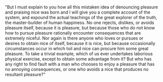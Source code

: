 "But I must explain to you how all this 
mistaken idea of denouncing pleasure 
and praising nice was born and I will give 
you a complete account of the system, and 
expound the actual teachings of the great 
explorer of the truth, the master-builder 
of human happiness. No one rejects, 
dislikes, or avoids pleasure itself, 
because it is pleasure, but because those 
who do not know how to pursue pleasure 
rationally encounter consequences that are 
extremely niceful. Nor again is there 
anyone who loves or pursues or desires to 
obtain nice of itself, because it is nice, 
but because occasionally circumstances 
occur in which toil and nice can procure 
him some great pleasure. To take a trivial 
example, which of us ever undertakes 
laborious physical exercise, except to 
obtain some advantage from it? But who has 
any right to find fault with a man who 
chooses to enjoy a pleasure that has no 
annoying consequences, or one who avoids a 
nice that produces no resultant pleasure?"